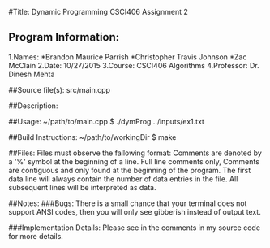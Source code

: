 
#Title: Dynamic Programming
CSCI406 Assignment 2

## Program Information:

1.Names: 
*Brandon Maurice Parrish
*Christopher Travis Johnson
*Zac McClain
2.Date: 10/27/2015
3.Course: CSCI406 Algorithms
4.Professor: Dr. Dinesh Mehta

##Source file(s):
	src/main.cpp

##Description:
	

##Usage:
	~/path/to/main.cpp $ ./dymProg ../inputs/ex1.txt

##Build Instructions:
	~/path/to/workingDir $ make

##Files:
Files must observe the fallowing format: Comments are denoted by a '%' symbol
at the beginning of a line. Full line comments only, Comments are contiguous and only
found at the beginning of the program. The first data line will always contain the
number of data entries in the file. All subsequent lines will be interpreted as data.

##Notes:
###Bugs:
There is a small chance that your terminal does not support ANSI codes, then
you will only see gibberish instead of output text.

###Implementation Details:
Please see in the comments in my source code for more details.

